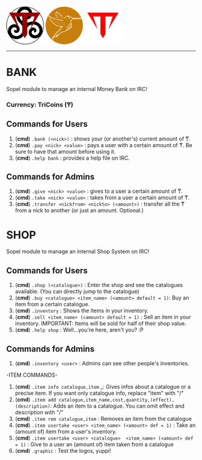 <img src="https://github.com/giovannetor/Trinacry/blob/main/T_LOGO_BLACK.png" alt="TTT_logo_black" width="100" height="100"> <img src="https://github.com/giovannetor/Trinacry/blob/main/perlogo_small.png" alt="perlogo" width="100" height="100"> 
<img src="https://github.com/giovannetor/Trinacry/blob/main/T_LOGO_WHITE.png" alt="TTT_logo_white" width="100" height="100">

---
# BANK
Sopel module to manage an internal Money Bank on IRC! 

### Currency: TriCoins (₸)

## Commands for Users
1. (**cmd**) `.bank (<nick>)` : shows your (or another's) current amount of ₸.
1. (**cmd**) `.pay <nick> <value>` : pays a user with a certain amount of ₸. Be sure to have that amount before using it.
1. (**cmd**) `.help bank` : provides a help file on IRC.
## Commands for Admins
1. (**cmd**) `.give <nick> <value>` : gives to a user a certain amount of ₸.
1. (**cmd**) `.take <nick> <value>` : takes from a user a certain amount of ₸.
1. (**cmd**) `.transfer <nickfrom> <nickto> (<amount>)` : transfer all the ₸ from a nick to another (or just an amount. Optional.)


# SHOP
Sopel module to manage an internal Shop System on IRC!

## Commands for Users
1. (**cmd**) `.shop (<catalogue>)` : Enter the shop and see the catalogues available. (You can directly jump to the catalogue)
1. (**cmd**) `.buy <catalogue> <item_name> (<amount> default = 1)`: Buy an item from a certain catalogue.
1. (**cmd**) `.inventory` : Shows the items in your inventory.
1. (**cmd**) `.sell <item_name> (<amount> default = 1)` : Sell an item in your inventory. IMPORTANT: Items will be sold for half of their shop value.
1. (**cmd**) `.help shop` : Well...you're here, aren't you? :P

## Commands for Admins 
1. (**cmd**) `.inventory <user>` : Admins can see other people's inventories.

-ITEM COMMANDS-
1. (**cmd**) `.item info catalogue,item` _: Gives infos about a catalogue or a precise item. If you want only catalogue info, replace "item" with "/"
1. (**cmd**) `.item add catalogue,item_name,cost,quantity,(effect),(description)`: Adds an item to a catalogue. You can omit effect and description with "/"
1. (**cmd**) `.item rem catalogue,item` : Removes an item from the catalogue
1. (**cmd**) `.item usertake <user> <item_name> (<amount> def = 1)` : Take an (amount of) item from a user's inventory.
1. (**cmd**) `.item usertake <user> <catalogue>  <item_name> (<amount> def = 1)` : Give to a user an (amount of) item taken from a catalogue
1. (**cmd**) `.graphic`  : Test the logos, yuppi!

